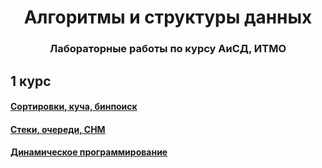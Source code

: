 <h1 align="center">Алгоритмы и структуры данных</h1>
<h3 align="center">Лабораторные работы по курсу АиСД, ИТМО</h3>

## 1 курс

#### [Сортировки, куча, бинпоиск](Sort,%20heap,%20binsearch)

#### [Стеки, очереди, СНМ](Stacks,%20queues,%20DSU)

#### [Динамическое программирование](Dynamic%20programming)
